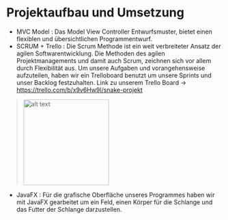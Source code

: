 # Projektaufbau und Umsetzung
 * MVC Model
  : Das Model View Controller Entwurfsmuster, bietet einen flexiblen und übersichtlichen Programmentwurf.
  * SCRUM + Trello
  : Die Scrum Methode ist ein weit verbreiteter Ansatz der agilen Softwarentwicklung. Die Methoden des agilen Projektmanagements und damit auch Scrum, zeichnen sich vor allem durch Flexibilität aus. Um unsere Aufgaben und vorangehensweise aufzuteilen, haben wir ein Trelloboard benutzt um unsere Sprints und unser Backlog festzuhalten. Link zu unserem Trello Board -> https://trello.com/b/x9v6Hw9l/snake-projekt
  
  > <img src="https://www.google.com/url?sa=i&url=https%3A%2F%2Fwww.flaticon.com%2Ffree-icon%2Fsnake_166722&psig=AOvVaw1ROYZ8oMrAkerUf4fIJhlS&ust=1668161999081000&source=images&cd=vfe&ved=0CBAQjRxqFwoTCLDlse2xo_sCFQAAAAAdAAAAABAS" alt="alt text" width="200"/>
  
  
  
  
  
* JavaFX 
 : Für die grafische Oberfläche unseres Programmes haben wir mit JavaFX gearbeitet um ein Feld, einen Körper für die Schlange und das Futter der Schlange darzustellen.
